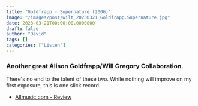```yaml
---
title: "Goldfrapp - Supernature (2006)"
image: "/images/post/wilt_20230321_Goldfrapp.Supernature.jpg"
date: 2023-03-21T00:00:00.0000000
draft: false
author: "David"
tags: []
categories: ["Listen"]
---
```

### Another great Alison Goldfrapp/Will Gregory Collaboration.

 There's no end to the talent of these two. While nothing will improve on my first exposure, this is one slick record.

-  [Allmusic.com - Review](https://www.allmusic.com/album/supernature-mw0000765019)